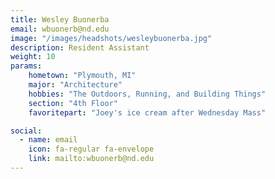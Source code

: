 ```yaml
---
title: Wesley Buonerba
email: wbuonerb@nd.edu
image: "/images/headshots/wesleybuonerba.jpg"
description: Resident Assistant
weight: 10
params:
    hometown: "Plymouth, MI"
    major: "Architecture"
    hobbies: "The Outdoors, Running, and Building Things"
    section: "4th Floor"
    favoritepart: "Joey's ice cream after Wednesday Mass"

social:
  - name: email
    icon: fa-regular fa-envelope
    link: mailto:wbuonerb@nd.edu
---
```

